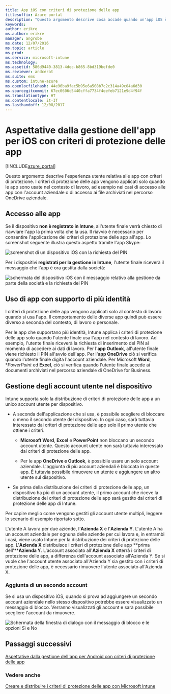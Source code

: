 ```yaml
---
title: App iOS con criteri di protezione delle app
titlesuffix: Azure portal
description: "Questo argomento descrive cosa accade quando un'app iOS è gestita in base ai criteri di protezione delle app.\""
keywords: 
author: erikre
ms.author: erikre
manager: angrobe
ms.date: 12/07/2016
ms.topic: article
ms.prod: 
ms.service: microsoft-intune
ms.technology: 
ms.assetid: 586d9440-3813-4dec-b865-8bd319befde0
ms.reviewer: andcerat
ms.suite: ems
ms.custom: intune-azure
ms.openlocfilehash: 44e96ba9fac5b95e6a508b7c2c314a49c04a6d30
ms.sourcegitcommit: 67ec0606c5440cffa7734f4eefeb7121e9d4f94f
ms.translationtype: HT
ms.contentlocale: it-IT
ms.lasthandoff: 12/08/2017
---
```

# <a name="what-to-expect-when-your-ios-app-is-managed-by-app-protection-policies"></a>Aspettative dalla gestione dell'app per iOS con criteri di protezione delle app

[!INCLUDE[azure_portal](./includes/azure_portal.md)]

Questo argomento descrive l'esperienza utente relativa alle app con criteri di protezione. I criteri di protezione delle app vengono applicati solo quando le app sono usate nel contesto di lavoro, ad esempio nei casi di accesso alle app con l'account aziendale o di accesso ai file archiviati nel percorso OneDrive aziendale.
##  <a name="accessing-apps"></a>Accesso alle app

Se il dispositivo **non è registrato in Intune**, all'utente finale verrà chiesto di riavviare l'app la prima volta che la usa.  Il riavvio è necessario per consentire l'applicazione dei criteri di protezione delle app all'app. Lo screenshot seguente illustra questo aspetto tramite l'app Skype:


![screenshot di un dispositivo iOS con la richiesta del PIN](./media/ios-pin-prompt.png)

Per i dispositivi **registrati per la gestione in Intune**, l'utente finale riceverà il messaggio che l'app è ora gestita dalla società:

![schermata del dispositivo iOS con il messaggio relativo alla gestione da parte della società e la richiesta del PIN](./media/ios-managed-devices-pin-prompt.png)

##  <a name="using-apps-with-multi-identity-support"></a>Uso di app con supporto di più identità

I criteri di protezione delle app vengono applicati solo al contesto di lavoro quando si usa l'app. Il comportamento delle diverse app quindi può essere diverso a seconda del contesto, di lavoro o personale.  

Per le app che supportano più identità, Intune applica i criteri di protezione delle app solo quando l'utente finale usa l'app nel contesto di lavoro.  Ad esempio, l'utente finale riceverà la richiesta di inserimento del PIN al momento di accedere ai dati di lavoro.  Per l'**app Outlook**, all'utente finale viene richiesto il PIN all'avvio dell'app. Per l'**app OneDrive** ciò si verifica quando l'utente finale digita l'account aziendale.  Per Microsoft **Word**, **PowerPoint* ed **Excel**, ciò si verifica quando l'utente finale accede ai documenti archiviati nel percorso aziendale di OneDrive for Business.
##  <a name="managing-user-accounts-on-the-device"></a>Gestione degli account utente nel dispositivo

Intune supporta solo la distribuzione di criteri di protezione delle app a un unico account utente per dispositivo.

* A seconda dell'applicazione che si usa, è possibile scegliere di bloccare o meno il secondo utente del dispositivo. In ogni caso, sarà tuttavia interessato dai criteri di protezione delle app solo il primo utente che ottiene i criteri.
  * **Microsoft Word**, **Excel** e **PowerPoint** non bloccano un secondo account utente. Questo account utente non sarà tuttavia interessato dai criteri di protezione delle app.  

  * Per le app **OneDrive e Outlook**, è possibile usare un solo account aziendale.  L'aggiunta di più account aziendali è bloccata in queste app.  È tuttavia possibile rimuovere un utente e aggiungere un altro utente sul dispositivo.

* Se prima della distribuzione dei criteri di protezione delle app, un dispositivo ha più di un account utente, il primo account che riceve la distribuzione dei criteri di protezione delle app sarà gestito dai criteri di protezione delle app di Intune.


Per capire meglio come vengono gestiti gli account utente multipli, leggere lo scenario di esempio riportato sotto.

L'utente A lavora per due aziende, l'**Azienda X** e l'**Azienda Y**. L'utente A ha un account aziendale per ognuna delle aziende per cui lavora e, in entrambi i casi, viene usato Intune per la distribuzione dei criteri di protezione delle app. L'**Azienda X** distribuisce i criteri di protezione delle app **prima dell'****Azienda Y**. L'account associato all'**Azienda X** otterrà i criteri di protezione delle app, a differenza dell'account associato all'Azienda Y. Se si vuole che l'account utente associato all'Azienda Y sia gestito con i criteri di protezione delle app, è necessario rimuovere l'utente associato all'Azienda X.
### <a name="adding-a-second-account"></a>Aggiunta di un secondo account

Se si usa un dispositivo iOS, quando si prova ad aggiungere un secondo account aziendale nello stesso dispositivo potrebbe essere visualizzato un messaggio di blocco.  Verranno visualizzati gli account e sarà possibile scegliere l'account da rimuovere.

![Schermata della finestra di dialogo con il messaggio di blocco e le opzioni Sì e No](./media/ios-switch-user.PNG)

## <a name="next-steps"></a>Passaggi successivi
[Aspettative dalla gestione dell'app per Android con criteri di protezione delle app](app-protection-enabled-apps-android.md)
### <a name="see-also"></a>Vedere anche
[Creare e distribuire i criteri di protezione delle app con Microsoft Intune](app-protection-policies.md)
